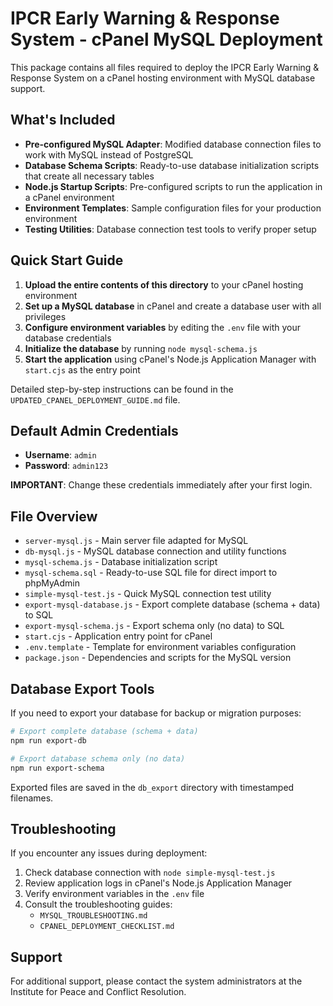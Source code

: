 # IPCR Early Warning & Response System - cPanel MySQL Deployment

This package contains all files required to deploy the IPCR Early Warning & Response System on a cPanel hosting environment with MySQL database support.

## What's Included

- **Pre-configured MySQL Adapter**: Modified database connection files to work with MySQL instead of PostgreSQL
- **Database Schema Scripts**: Ready-to-use database initialization scripts that create all necessary tables
- **Node.js Startup Scripts**: Pre-configured scripts to run the application in a cPanel environment
- **Environment Templates**: Sample configuration files for your production environment
- **Testing Utilities**: Database connection test tools to verify proper setup

## Quick Start Guide

1. **Upload the entire contents of this directory** to your cPanel hosting environment
2. **Set up a MySQL database** in cPanel and create a database user with all privileges
3. **Configure environment variables** by editing the `.env` file with your database credentials
4. **Initialize the database** by running `node mysql-schema.js`
5. **Start the application** using cPanel's Node.js Application Manager with `start.cjs` as the entry point

Detailed step-by-step instructions can be found in the `UPDATED_CPANEL_DEPLOYMENT_GUIDE.md` file.

## Default Admin Credentials

- **Username**: `admin`
- **Password**: `admin123`

**IMPORTANT**: Change these credentials immediately after your first login.

## File Overview

- `server-mysql.js` - Main server file adapted for MySQL
- `db-mysql.js` - MySQL database connection and utility functions
- `mysql-schema.js` - Database initialization script
- `mysql-schema.sql` - Ready-to-use SQL file for direct import to phpMyAdmin
- `simple-mysql-test.js` - Quick MySQL connection test utility
- `export-mysql-database.js` - Export complete database (schema + data) to SQL
- `export-mysql-schema.js` - Export schema only (no data) to SQL
- `start.cjs` - Application entry point for cPanel
- `.env.template` - Template for environment variables configuration
- `package.json` - Dependencies and scripts for the MySQL version

## Database Export Tools

If you need to export your database for backup or migration purposes:

```bash
# Export complete database (schema + data)
npm run export-db

# Export database schema only (no data)
npm run export-schema
```

Exported files are saved in the `db_export` directory with timestamped filenames.

## Troubleshooting

If you encounter any issues during deployment:

1. Check database connection with `node simple-mysql-test.js`
2. Review application logs in cPanel's Node.js Application Manager
3. Verify environment variables in the `.env` file
4. Consult the troubleshooting guides:
   - `MYSQL_TROUBLESHOOTING.md`
   - `CPANEL_DEPLOYMENT_CHECKLIST.md`

## Support

For additional support, please contact the system administrators at the Institute for Peace and Conflict Resolution.